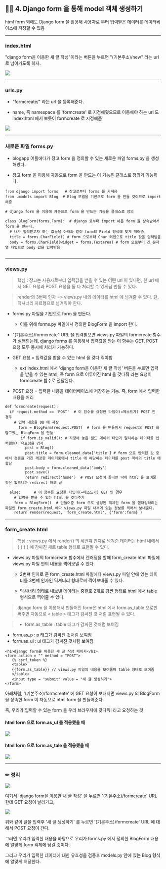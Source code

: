 
## 🧙‍♂️ 4. Django form 을 통해 model 객체 생성하기

html form 외에도 Django form 을 활용해 사용자로 부터 입력받은 데이터를 데이터베이스에 저장할 수 있음

---

### index.html 

"django form을 이용한 새 글 작성"이라는 버튼을 누르면
"(기본주소)/new" 라는 url 로 넘어가도록 하자.

![](https://velog.velcdn.com/images/msung99/post/40829167-47d8-42eb-b7cb-bc69627d8deb/image.png)

---

### urls.py

- "formcreate/" 라는 url 을 등록해준다. 

- name, 즉 namespace 를 'formcreate' 로 지정해줬으므로 이동해야 하는 url 도 index.html 에서 보듯이 formcreate 로 지정해줌

![](https://velog.velcdn.com/images/msung99/post/b8b56fac-2cf6-4288-86e3-47e6087a3299/image.png)

---

### 새로운 파일 forms.py

- blogapp 어플에다가 장고 form 을 정의할 수 있는 새로운 파일 forms.py 을 생성해봤다.

- 장고 form 을 이용해 자동으로 form 을 만드는 이 기능은 클래스로 정의가 가능하다. 

~~~
from django import forms   # 장고로부터 forms 를 가져옴
from .models import Blog  # Blog 모델을 기반으로 form 을 만들 것이므로 import 해줌

# django form 을 이용해 자동으로 form 을 만드는 기능을 클래스로 정의

class BlogForm(forms.Form):  # django 로부터 import 해온 form 을 상속받아서 form 을 만든다.
  # 내가 입력받고자 하는 값들을 아래와 같이 form의 Field 형식에 맞게 적어줌
  title = forms.CharField() # form 으로부터 Char 터입으로 title 값을 입력받음
  body = forms.CharField(widget = forms.Textarea) # form 으로부터 긴 문자열 타입으로 body 값을 입력받음
  
~~~

---

### views.py

> 핵심 : 장고는 사용자로부터 입력값을 받을 수 있는 어떤 url 이 있다면, 한 url 에서 GET 요청과 POST 요청을 둘 다 처리할 수 있게끔 만들 수 있다.

> render의 3번째 인자 => views.py 내의 데이터를 html 에 넘겨줄 수 있다. 단, 딕셔너리 자료형으로 넘겨줘야 한다.

- forms.py 파일을 기반으로 form 을 만든다.
    - 이를 위해 forms.py 파일에서 정의한 BlogForm 을 import 한다.
    

- "(기본주소)/formcreate" URL 을 입력받으면 views.py 파일의 
formcreate 함수가 실행되는데, django forms 를 이용해서 입력값을 받는 이 함수는 GET, POST 요청 모두 동시에 처리가 가능하다.  
 
 
 
 - GET 요청 = 입력값을 받을 수 있는 html 을 갖다 줘야함
   
   -  ex) index.html 에서 'django form을 이용한 새 글 작성' 버튼을 누르면 입력을 받을 수 있는 html, 즉 form 으로 이루어진 html 을 갖다줘 라는 요청이 formcreate 함수로 전달된다.
   
 - POST 요청 = 입력한 내용을 데이터베이스에 저장하는 기능. 즉, form 에서 입력한 내용을 처리
 
~~~
def formcreate(request):
  if request.method == 'POST'  # 이 함수를 요청한 타입이(=메소드가) POST 인 경우
    # 입력 내용을 DB 에 저장
      form = BlogForm(request.POST)  # form 을 만들어서 request의 POST 를 담고있는 BlogForm 을 만듦
       if form.is_valid(): # 지정해 놓은 필드 데이터 타입과 일치하는 데이터를 입력했는지 유효성을 검사 
         post = Blog()
         post.title = form.cleaned_data['title'] # form 으로 입력된 값 중에서 검증을 거친 깨끗한 데이터중에서 title 에 해당하는 데이터를 post 객체의 title 에 할당 
         post.body = form.cleaned_data['body']
         post.save()
         return redirect('home')  # POST 요청이 끝나면 딱히 html 을 보여줄 것은 없으니까 redirect 하고 끝
      
  else:      # 이 함수를 요청한 타입이(=메소드가) GET 인 경우
    # 입력을 받을 수 있는 html 을 갖다주기
    form = BlogForm()  # 만들어준 form 으로 생성된 객체인 form 을 렌더링하려는 파일인 form_create.html 에다 views.py 파일 내부에 있는 정보를 찍어서 보내준다. 
    return render(request, 'form_create.html', {'form':form} )
~~~

---

### form_create.html 

> 핵심 : views.py 에서 render() 의 세번쨰 인자로 넘겨준 데이터는 html 내에서 { { } } 에 감싸진 채로 table 형태로 표현될 수 있다.



- views.py 파일의 formcreate 함수에서 렌러딩을 할때 form_create.html 파일에 views.py 파일 안의 내용을 찍어보낼 수 있다.

   - 2번쨰 인자로 준 form_create.html 파일에다 views.py 파일 안에 있는 데이터를 3번쨰 인자인 딕셔너리 형태로써 찍어보내줄 수 있다.
 
   - 딕셔너리 형태로 내보낸 데이터는 중괄호 2개로 감싼 형태로 html 에서 table 형식으로 찍어줄 수 있다.
   
> django form 을 이용해서 만들어진 form은 html 에서 form.as_table 으로만 써주면 자동으로 < table > 태그가 감싸진 것 처럼 표현될 수 있다.

>- form.as_table : table 태그가 감싸진 것처럼 보여짐
- form.as_p : p 태그가 감싸진 것처럼 보여짐
- form.as_ul : ul 태그가 감싸진 것처럼 보여짐

~~~
<h1>django form을 이용한 새 글 작성 페이지</h1>
<form action = "" method = "POST">
   {% csrf_token %}
   <table>
   {{form.as_table}} // views.py 파일의 내용을 보여줄때 table 형태로 보여줌
   </table>
   <input type = "submit" value = "새 글 생성하기">
</form>
~~~

아래처럼, '(기본주소)/formcreate' 에 GET 요청이 보내지면 views.py 의 BlogForm 을 상속한 form 이 자동으로 html form 을 만들어준다.

즉, 우리가 입력할 수 있는 form 을 우리 브라우저에 갖다줘! 라고 요청하는 것

#### html form 으로 form.as_ul 를 적용했을 때
![](https://velog.velcdn.com/images/msung99/post/3f179fa4-4791-49cb-98d0-2f933956fd34/image.png)


#### html form 으로 form.as_tale 을 적용했을 때

![](https://velog.velcdn.com/images/msung99/post/20a68cce-52e9-4247-8a89-0b220b3f4a58/image.png)


---

### ✏ 정리

![](https://velog.velcdn.com/images/msung99/post/bdefc01c-f5f1-40e7-a705-c5af71f462ef/image.png)

여기서 'django form을 이용한 새 글 작성' 을 누르면 '(기본주소)/formcreate' URL 한테 GET 요청이 날라가고,

![](https://velog.velcdn.com/images/msung99/post/076e4930-ca2a-4878-8658-d43faff64535/image.png)

위와 같이 글을 입력후 '새 글 생성하기' 를 누르면 
'(기본주소)/formcreate' URL 에 대해서 POST 요청이 간다.

그러면 우리가 입력한 내용을 바탕으로 우리가 forms.py 에서 정의한 BlogForm 내용에 알맞게 form 객체에 담길 것이다.

그리고 우리가 입력한 데이터에 대한 유효성을 검증후 models.py 안에 있는 Blog 형식에 알맞게 저장한다. 


